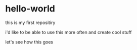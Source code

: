 # hello-world
this is my first repositiry

i'd like to be able to use this more often and create cool stuff

let's see how this goes

